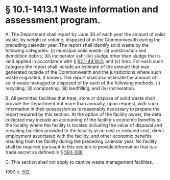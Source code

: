 # § 10.1-1413.1 Waste information and assessment program.

<p>A. The Department shall report by June 30 of each year the amount of solid waste, by weight or volume, disposed of in the Commonwealth during the preceding calendar year. The report shall identify solid waste by the following categories: (i) municipal solid waste; (ii) construction and demolition debris; (iii) incinerator ash; (iv) sludge other than sludge that is land applied in accordance with § <a href='http://law.lis.virginia.gov/vacode/62.1-44.19:3/'>62.1-44.19:3</a>; and (v) tires. For each such category the report shall include an estimate of the amount that was generated outside of the Commonwealth and the jurisdictions where such waste originated, if known. The report shall also estimate the amount of solid waste managed or disposed of by each of the following methods: (i) recycling; (ii) composting; (iii) landfilling; and (iv) incineration.</p><p>B. All permitted facilities that treat, store or dispose of solid waste shall provide the Department not more than annually, upon request, with such information in their possession as is reasonably necessary to prepare the report required by this section. At the option of the facility owner, the data collected may include an accounting of the facility's economic benefits to the locality where the facility is located including the value of disposal and recycling facilities provided to the locality at no cost or reduced cost, direct employment associated with the facility, and other economic benefits resulting from the facility during the preceding calendar year. No facility shall be required pursuant to this section to provide information that is a trade secret as defined in § <a href='http://law.lis.virginia.gov/vacode/59.1-336/'>59.1-336</a>.</p><p>C. This section shall not apply to captive waste management facilities.</p><p>1997, c. <a href='http://lis.virginia.gov/cgi-bin/legp604.exe?971+ful+CHAP0512'>512</a>.</p>